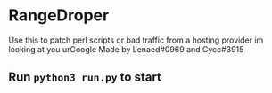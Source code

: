 # RangeDroper
 Use this to patch perl scripts or bad traffic from a hosting provider im looking at you urGoogle
 Made by Lenaed#0969 and Cycc#3915
## Run `python3 run.py` to start
